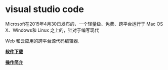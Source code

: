# visual studio code

Microsoft在2015年4月30日发布的，一个轻量级、免费、跨平台运行于 Mac OS X、Windows和 Linux 之上的，针对于编写现代

Web 和云应用的跨平台源代码编辑器.

**[软件下载](https://code.visualstudio.com/Download)**

**[操作简介](http://www.nshen.net/article/2015-11-20/vscode/)**
